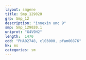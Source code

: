 ```yaml
---
layout: smgene
title: Smp_129020
grp: Smp_12
description: "innexin unc 9"
smp: Smp_129020.1
uniprot: "G4V9H2"
length:  1470
cdd: "PHA02748, cl03000, pfam00876"
kk: ns
categories: sm
---
```

